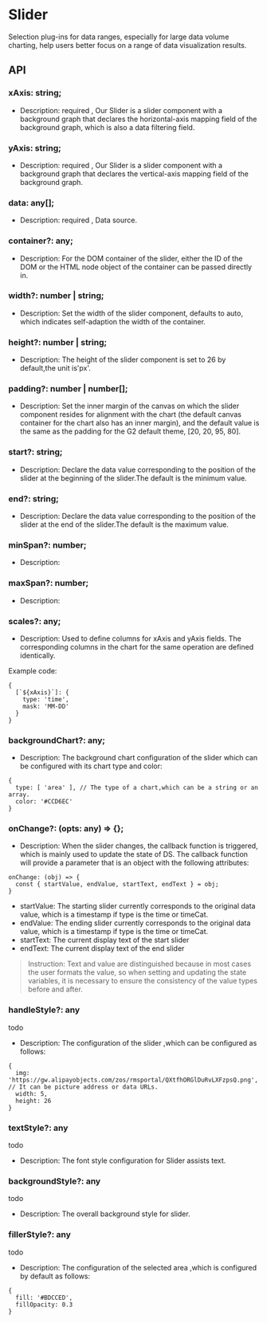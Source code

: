 # Slider

Selection plug-ins for data ranges, especially for large data volume charting, help users better focus on a range of data visualization results.

## API

### xAxis: string;

- Description: required , Our Slider is a slider component with a background graph that declares the horizontal-axis mapping field of the background graph, which is also a data filtering field.

### yAxis: string;

- Description: required , Our Slider is a slider component with a background graph that declares the vertical-axis mapping field of the background graph.

### data: any[];

- Description: required , Data source.

### container?: any;

- Description: For the DOM container of the slider, either the ID of the DOM or the HTML node object of the container can be passed directly in.

### width?: number | string;

- Description: Set the width of the slider component, defaults to auto, which indicates self-adaption the width of the container.

### height?: number | string;

- Description: The height of the slider component is set to 26 by default,the unit is'px'.

### padding?: number | number[];

- Description: Set the inner margin of the canvas on which the slider component resides for alignment with the chart (the default canvas container for the chart also has an inner margin), and the default value is the same as the padding for the G2 default theme, [20, 20, 95, 80].

### start?: string;

- Description: Declare the data value corresponding to the position of the slider at the beginning of the slider.The default is the minimum value.

### end?: string;

- Description: Declare the data value corresponding to the position of the slider at the end of the slider.The default is the maximum value.

### minSpan?: number;

- Description: 

### maxSpan?: number;

- Description: 

### scales?: any;

- Description: Used to define columns for xAxis and yAxis fields. The corresponding columns in the chart for the same operation are defined identically.

Example code:

```
{
  [`${xAxis}`]: {
    type: 'time',
    mask: 'MM-DD'
  }
}
```

### backgroundChart?: any;

- Description: The background chart configuration of the slider which can be configured with its chart type and color:

```
{
  type: [ 'area' ], // The type of a chart,which can be a string or an array.
  color: '#CCD6EC'
}
```

### onChange?: (opts: any) => {};

- Description: When the slider changes, the callback function is triggered, which is mainly used to update the state of DS. The callback function will provide a parameter that is an object with the following attributes:

```
onChange: (obj) => {
  const { startValue, endValue, startText, endText } = obj;
}
```

- startValue: The starting slider currently corresponds to the original data value, which is a timestamp if  type is the time or timeCat.
- endValue: The ending slider currently corresponds to the original data value, which is a timestamp if  type is the time or timeCat.
- startText: The current display text of the start slider
- endText: The current display text  of the end slider

> Instruction: Text and value are distinguished because in most cases the user formats the value, so when setting and updating the state variables, it is necessary to ensure the consistency of the value types before and after.

### handleStyle?: any

todo

- Description: The configuration of the slider ,which can be configured as follows:

```
{
  img: 'https://gw.alipayobjects.com/zos/rmsportal/QXtfhORGlDuRvLXFzpsQ.png', // It can be picture address or data URLs.
  width: 5,
  height: 26
}
```

### textStyle?: any

todo

- Description: The font style configuration for Slider assists text.

### backgroundStyle?: any

todo

- Description: The overall background style for slider.

### fillerStyle?: any

todo

- Description: The configuration of the selected area ,which is configured by default as follows:

```
{
  fill: '#BDCCED',
  fillOpacity: 0.3
}
```
